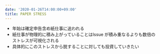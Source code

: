 ```yaml
---
date: '2020-01-26T14:00:00+09:00'
title: PAPER STRESS
---
```


- 年始は確定申告含め紙仕事に追われる
- 紙仕事が物理的に積み上がっていることはIssue
  が積み重なるよりも数倍のストレスが可視化される
- 具体的にこのストレスから脱することに対しても投資していきたい
